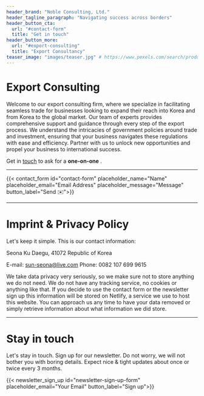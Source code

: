 ```yaml
---
header_brand: "Noble Consulting, Ltd."
header_tagline_paragraph: "Navigating success across borders"
header_button_cta:
  url: "#contact-form"
  title: "Get in touch"
header_button_more:
  url: "#export-consulting"
  title: "Export Consultancy"
teaser_image: "images/teaser.jpg" # https://www.pexels.com/search/product%20testing/
---
```


# Export Consulting

Welcome to our export consulting firm, where we specialize in facilitating seamless trade for businesses looking to expand their reach into Korea and from Korea to the global market. Our team of experts provides comprehensive support and guidance through every step of the export process. We understand the intricacies of government policies around trade and investment, ensuring that your business navigates these regulations with ease and efficiency. Partner with us to unlock new opportunities and propel your business to international success.

 Get in [touch](#contact-form) to ask for a **one-on-one** .

---

{{< contact_form id="contact-form" placeholder_name="Name" placeholder_email="Email Address" placeholder_message="Message" button_label="Send ✉️">}}

---

# Imprint & Privacy Policy

Let's keep it simple. This is our contact information:

Seona Ku
Daegu, 41072
Republic of Korea

E-mail: sun-seona@live.com
Phone: 0082 107 699 9615

We take data privacy very seriously, so we make sure not to store anything we do not need. We do not have any tracking service, no cookies or anything like that. If you decide to use the contact form or the newsletter sign up this information will be stored on Netlify, a service we use to host this website. You can approach us any time to have your data removed or simply retrieve information about what information we did store.

---

# Stay in touch

Let's stay in touch. Sign up for our newsletter. Do not worry, we will not bother you with boring details. Expect nice & tight updates about once or twice every 3 months.

{{< newsletter_sign_up id="newsletter-sign-up-form" placeholder_email="Your Email" button_label="Sign up">}}

